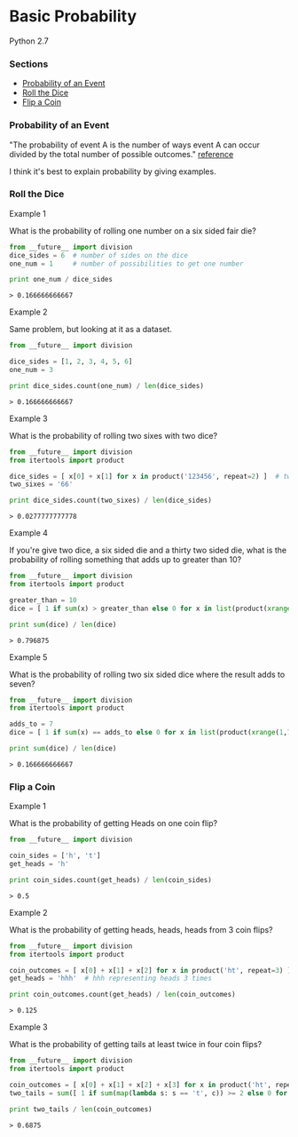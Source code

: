 # Basic Probability

Python 2.7

### Sections
 - [Probability of an Event](https://github.com/gravity226/Understanding_Data_Science/tree/master/Basic_Probability#probability-of-an-event)
 - [Roll the Dice](https://github.com/gravity226/Understanding_Data_Science/tree/master/Basic_Probability#roll-the-dice)
 - [Flip a Coin](https://github.com/gravity226/Understanding_Data_Science/tree/master/Basic_Probability#flip-a-coin)


### Probability of an Event
"The probability of event A is the number of ways event A can occur divided by the total number of  possible outcomes." [reference](http://www.mathgoodies.com/lessons/vol6/intro_probability.html)

I think it's best to explain probability by giving examples.

### Roll the Dice
Example 1

What is the probability of rolling one number on a six sided fair die?
``` python
from __future__ import division
dice_sides = 6  # number of sides on the dice
one_num = 1     # number of possibilities to get one number

print one_num / dice_sides
```
``` output
> 0.166666666667
```

Example 2

Same problem, but looking at it as a dataset.
``` python
from __future__ import division

dice_sides = [1, 2, 3, 4, 5, 6]
one_num = 3

print dice_sides.count(one_num) / len(dice_sides)
```
``` output
> 0.166666666667
```

Example 3

What is the probability of rolling two sixes with two dice?
``` python
from __future__ import division
from itertools import product

dice_sides = [ x[0] + x[1] for x in product('123456', repeat=2) ]  # two dice with 6 sides each
two_sixes = '66'

print dice_sides.count(two_sixes) / len(dice_sides)
```
``` output
> 0.0277777777778
```

Example 4

If you're give two dice, a six sided die and a thirty two sided die, what is the probability of rolling something that adds up to greater than 10?
``` python
from __future__ import division
from itertools import product

greater_than = 10
dice = [ 1 if sum(x) > greater_than else 0 for x in list(product(xrange(1,7), xrange(1,33)))]

print sum(dice) / len(dice)
```
``` output
> 0.796875
```

Example 5

What is the probability of rolling two six sided dice where the result adds to seven?
``` python
from __future__ import division
from itertools import product

adds_to = 7
dice = [ 1 if sum(x) == adds_to else 0 for x in list(product(xrange(1,7), repeat=2))]

print sum(dice) / len(dice)
```
``` output
> 0.166666666667
```

### Flip a Coin
Example 1

What is the probability of getting Heads on one coin flip?
``` python
from __future__ import division

coin_sides = ['h', 't']
get_heads = 'h'

print coin_sides.count(get_heads) / len(coin_sides)
```
``` output
> 0.5
```

Example 2

What is the probability of getting heads, heads, heads from 3 coin flips?
``` python
from __future__ import division
from itertools import product

coin_outcomes = [ x[0] + x[1] + x[2] for x in product('ht', repeat=3) ]  # h and t representing head and tails
get_heads = 'hhh'  # hhh representing heads 3 times

print coin_outcomes.count(get_heads) / len(coin_outcomes)
```
``` output
> 0.125
```

Example 3

What is the probability of getting tails at least twice in four coin flips?
``` python
from __future__ import division
from itertools import product

coin_outcomes = [ x[0] + x[1] + x[2] + x[3] for x in product('ht', repeat=4) ]  # h and t representing head and tails
two_tails = sum([ 1 if sum(map(lambda s: s == 't', c)) >= 2 else 0 for c in coin_outcomes ])

print two_tails / len(coin_outcomes)
```
``` output
> 0.6875
```
